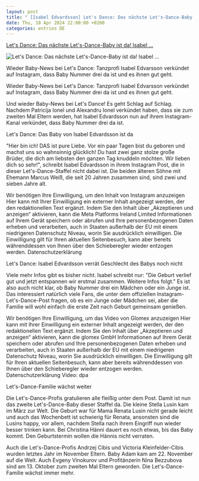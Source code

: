 ```yaml
---
layout: post
title: " [Isabel Edvardsson] Let's Dance: Das nächste Let's-Dance-Baby ist da! Isabel ..."
date: Thu, 18 Apr 2024 22:00:00 +0200
categories: entries DE
---
```

[Let's Dance: Das nächste Let's-Dance-Baby ist da! Isabel ...](https://www.augsburger-allgemeine.de/panorama/tv/lets-dance-naechste-let-s-dance-baby-ist-da-isabel-edvardsson-ist-zum-dritten-mal-mama-geworden-id70484496.html)

![Let's Dance: Das nächste Let's-Dance-Baby ist da! Isabel ...](https://www.augsburger-allgemeine.de/img/panorama/crop58562421/8243605556-cv16_9-w1200-owebp/Isabel-Edvardsson-wird-erneut-Mutter?t=.jpg)

Wieder Baby-News bei Let's Dance: Tanzprofi Isabel Edvarsson verkündet auf Instagram, dass Baby Nummer drei da ist und es ihnen gut geht.

Wieder Baby-News bei Let's Dance: Tanzprofi Isabel Edvarsson verkündet auf Instagram, dass Baby Nummer drei da ist und es ihnen gut geht.

Und wieder Baby-News bei Let's Dance! Es geht Schlag auf Schlag. Nachdem Patricija Ionel und Alexandru Ionel verkündet haben, dass sie zum zweiten Mal Eltern werden, hat Isabel Edvardsson nun auf ihrem Instagram-Kanal verkündet, dass Baby Nummer drei da ist.

Let's Dance: Das Baby von Isabel Edvardsson ist da

"Hier bin ich! DAS ist pure Liebe. Vor ein paar Tagen bist du geboren und machst uns so wahnsinnig glücklich! Du hast zwei ganz stolze große Brüder, die dich am liebsten den ganzen Tag knuddeln möchten. Wir lieben dich so sehr!", schreibt Isabel Edvardsson in ihrem Instagram Post, die in dieser Let's-Dance-Staffel nicht dabei ist. Die beiden älteren Söhne mit Ehemann Marcus Weiß, die seit 20 Jahren zusammen sind, sind zwei und sieben Jahre alt.

Wir benötigen Ihre Einwilligung, um den Inhalt von Instagram anzuzeigen Hier kann mit Ihrer Einwilligung ein externer Inhalt angezeigt werden, der den redaktionellen Text ergänzt. Indem Sie den Inhalt über „Akzeptieren und anzeigen“ aktivieren, kann die Meta Platforms Ireland Limited Informationen auf Ihrem Gerät speichern oder abrufen und Ihre personenbezogenen Daten erheben und verarbeiten, auch in Staaten außerhalb der EU mit einem niedrigeren Datenschutz Niveau, worin Sie ausdrücklich einwilligen. Die Einwilligung gilt für Ihren aktuellen Seitenbesuch, kann aber bereits währenddessen von Ihnen über den Schieberegler wieder entzogen werden. Datenschutzerklärung

Let's Dance: Isabel Edvardsson verrät Geschlecht des Babys noch nicht

Viele mehr Infos gibt es bisher nicht. Isabel schreibt nur: "Die Geburt verlief gut und jetzt entspannen wir erstmal zusammen. Weitere Infos folgt." Es ist also auch nicht klar, ob Baby Nummer drei ein Mädchen oder ein Junge ist. Das interessiert natürlich viele Fans, die unter dem offiziellen Instagram-Let's-Dance-Post fragen, ob es ein Junge oder Mädchen sei, aber die Familie will wohl einfach die erste Zeit nach Geburt gemeinsam genießen.

Wir benötigen Ihre Einwilligung, um das Video von Glomex anzuzeigen Hier kann mit Ihrer Einwilligung ein externer Inhalt angezeigt werden, der den redaktionellen Text ergänzt. Indem Sie den Inhalt über „Akzeptieren und anzeigen“ aktivieren, kann die glomex GmbH Informationen auf Ihrem Gerät speichern oder abrufen und Ihre personenbezogenen Daten erheben und verarbeiten, auch in Staaten außerhalb der EU mit einem niedrigeren Datenschutz Niveau, worin Sie ausdrücklich einwilligen. Die Einwilligung gilt für Ihren aktuellen Seitenbesuch, kann aber bereits währenddessen von Ihnen über den Schieberegler wieder entzogen werden. Datenschutzerklärung Video: dpa

Let's-Dance-Familie wächst weiter

Die Let's-Dance-Profis gratulieren alle fleißig unter dem Post. Damit ist nun das zweite Let's-Dance-Baby dieser Staffel da. Die kleine Stella Lusin kam im März zur Welt. Die Geburt war für Mama Renata Lusin nicht gerade leicht und auch das Wochenbett ist schwierig für Renata, ansonsten sind die Lusins happy, vor allem, nachdem Stella nach ihrem Eingriff nun wieder besser trinken kann. Bei Christina Hänni dauert es noch etwas, bis das Baby kommt. Den Geburtstermin wollen die Hännis nicht verraten.

Auch die Let's-Dance-Profis Andrzej Cibis und Victoria Kleinfelder-Cibis wurden letztes Jahr im November Eltern. Baby Adam kam am 22. November auf die Welt. Auch Evgeny Vinokurov und Profitänzerin Nina Bezzubova sind am 13. Oktober zum zweiten Mal Eltern geworden. Die Let's-Dance-Familie wächst immer mehr.

